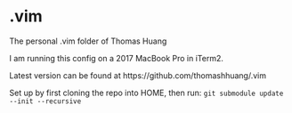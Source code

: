 # .vim
<p> The personal .vim folder of Thomas Huang </p>
<p> I am running this config on a 2017 MacBook Pro in iTerm2. </p>
<p> Latest version can be found at https://github.com/thomashhuang/.vim </p>

Set up by first cloning the repo into HOME, then run: `git submodule update --init --recursive`
